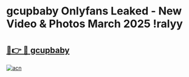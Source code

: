 # gcupbaby Onlyfans Leaked - New Video & Photos March 2025 !ralyy

# <h2><a href="https://j820zb.iuczelnia.edu.pl?title=gcupbaby&ref=ralyy">🔗👉 🔴 gcupbaby</a></h2>

[![acn](https://github.com/user-attachments/assets/0f9c940e-d8b0-45ae-aac7-cd30a18b3e1c)](https://j820zb.iuczelnia.edu.pl?title=gcupbaby&ref=ralyy)

